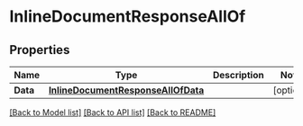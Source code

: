 # InlineDocumentResponseAllOf

## Properties

Name | Type | Description | Notes
------------ | ------------- | ------------- | -------------
**Data** | [**InlineDocumentResponseAllOfData**](InlineDocumentResponse_allOf_data.md) |  | [optional] 

[[Back to Model list]](../README.md#documentation-for-models) [[Back to API list]](../README.md#documentation-for-api-endpoints) [[Back to README]](../README.md)


